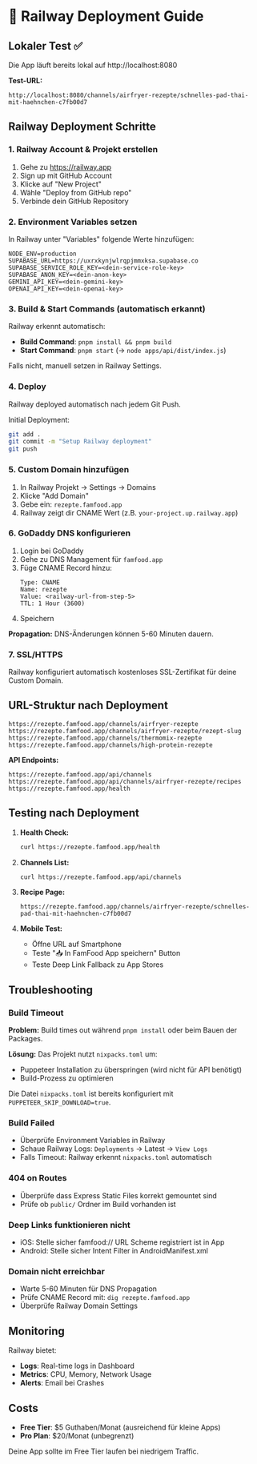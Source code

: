 # 🚀 Railway Deployment Guide

## Lokaler Test ✅

Die App läuft bereits lokal auf http://localhost:8080

**Test-URL:**
```
http://localhost:8080/channels/airfryer-rezepte/schnelles-pad-thai-mit-haehnchen-c7fb00d7
```

## Railway Deployment Schritte

### 1. Railway Account & Projekt erstellen

1. Gehe zu https://railway.app
2. Sign up mit GitHub Account
3. Klicke auf "New Project"
4. Wähle "Deploy from GitHub repo"
5. Verbinde dein GitHub Repository

### 2. Environment Variables setzen

In Railway unter "Variables" folgende Werte hinzufügen:

```env
NODE_ENV=production
SUPABASE_URL=https://uxrxkynjwlrqpjmmxksa.supabase.co
SUPABASE_SERVICE_ROLE_KEY=<dein-service-role-key>
SUPABASE_ANON_KEY=<dein-anon-key>
GEMINI_API_KEY=<dein-gemini-key>
OPENAI_API_KEY=<dein-openai-key>
```

### 3. Build & Start Commands (automatisch erkannt)

Railway erkennt automatisch:
- **Build Command**: `pnpm install && pnpm build`
- **Start Command**: `pnpm start` (→ `node apps/api/dist/index.js`)

Falls nicht, manuell setzen in Railway Settings.

### 4. Deploy

Railway deployed automatisch nach jedem Git Push.

Initial Deployment:
```bash
git add .
git commit -m "Setup Railway deployment"
git push
```

### 5. Custom Domain hinzufügen

1. In Railway Projekt → Settings → Domains
2. Klicke "Add Domain"
3. Gebe ein: `rezepte.famfood.app`
4. Railway zeigt dir CNAME Wert (z.B. `your-project.up.railway.app`)

### 6. GoDaddy DNS konfigurieren

1. Login bei GoDaddy
2. Gehe zu DNS Management für `famfood.app`
3. Füge CNAME Record hinzu:
   ```
   Type: CNAME
   Name: rezepte
   Value: <railway-url-from-step-5>
   TTL: 1 Hour (3600)
   ```
4. Speichern

**Propagation:** DNS-Änderungen können 5-60 Minuten dauern.

### 7. SSL/HTTPS

Railway konfiguriert automatisch kostenloses SSL-Zertifikat für deine Custom Domain.

## URL-Struktur nach Deployment

```
https://rezepte.famfood.app/channels/airfryer-rezepte
https://rezepte.famfood.app/channels/airfryer-rezepte/rezept-slug
https://rezepte.famfood.app/channels/thermomix-rezepte
https://rezepte.famfood.app/channels/high-protein-rezepte
```

**API Endpoints:**
```
https://rezepte.famfood.app/api/channels
https://rezepte.famfood.app/api/channels/airfryer-rezepte/recipes
https://rezepte.famfood.app/health
```

## Testing nach Deployment

1. **Health Check:**
   ```bash
   curl https://rezepte.famfood.app/health
   ```

2. **Channels List:**
   ```bash
   curl https://rezepte.famfood.app/api/channels
   ```

3. **Recipe Page:**
   ```
   https://rezepte.famfood.app/channels/airfryer-rezepte/schnelles-pad-thai-mit-haehnchen-c7fb00d7
   ```

4. **Mobile Test:**
   - Öffne URL auf Smartphone
   - Teste "📥 In FamFood App speichern" Button
   - Teste Deep Link Fallback zu App Stores

## Troubleshooting

### Build Timeout
**Problem:** Build times out während `pnpm install` oder beim Bauen der Packages.

**Lösung:** Das Projekt nutzt `nixpacks.toml` um:
- Puppeteer Installation zu überspringen (wird nicht für API benötigt)
- Build-Prozess zu optimieren

Die Datei `nixpacks.toml` ist bereits konfiguriert mit `PUPPETEER_SKIP_DOWNLOAD=true`.

### Build Failed
- Überprüfe Environment Variables in Railway
- Schaue Railway Logs: `Deployments` → Latest → `View Logs`
- Falls Timeout: Railway erkennt `nixpacks.toml` automatisch

### 404 on Routes
- Überprüfe dass Express Static Files korrekt gemountet sind
- Prüfe ob `public/` Ordner im Build vorhanden ist

### Deep Links funktionieren nicht
- iOS: Stelle sicher famfood:// URL Scheme registriert ist in App
- Android: Stelle sicher Intent Filter in AndroidManifest.xml

### Domain nicht erreichbar
- Warte 5-60 Minuten für DNS Propagation
- Prüfe CNAME Record mit: `dig rezepte.famfood.app`
- Überprüfe Railway Domain Settings

## Monitoring

Railway bietet:
- **Logs**: Real-time logs in Dashboard
- **Metrics**: CPU, Memory, Network Usage
- **Alerts**: Email bei Crashes

## Costs

- **Free Tier**: $5 Guthaben/Monat (ausreichend für kleine Apps)
- **Pro Plan**: $20/Monat (unbegrenzt)

Deine App sollte im Free Tier laufen bei niedrigem Traffic.
